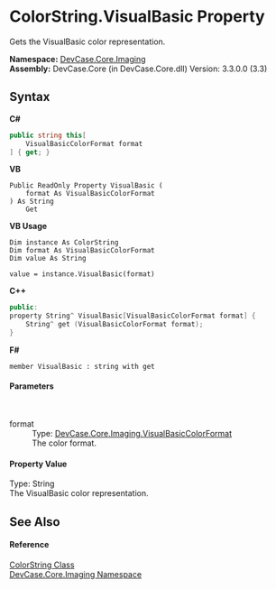 # ColorString.VisualBasic Property 
 

Gets the VisualBasic color representation.

**Namespace:**&nbsp;<a href="N_DevCase_Core_Imaging">DevCase.Core.Imaging</a><br />**Assembly:**&nbsp;DevCase.Core (in DevCase.Core.dll) Version: 3.3.0.0 (3.3)

## Syntax

**C#**<br />
``` C#
public string this[
	VisualBasicColorFormat format
] { get; }
```

**VB**<br />
``` VB
Public ReadOnly Property VisualBasic ( 
	format As VisualBasicColorFormat
) As String
	Get
```

**VB Usage**<br />
``` VB Usage
Dim instance As ColorString
Dim format As VisualBasicColorFormat
Dim value As String

value = instance.VisualBasic(format)

```

**C++**<br />
``` C++
public:
property String^ VisualBasic[VisualBasicColorFormat format] {
	String^ get (VisualBasicColorFormat format);
}
```

**F#**<br />
``` F#
member VisualBasic : string with get

```


#### Parameters
&nbsp;<dl><dt>format</dt><dd>Type: <a href="T_DevCase_Core_Imaging_VisualBasicColorFormat">DevCase.Core.Imaging.VisualBasicColorFormat</a><br />The color format.</dd></dl>

#### Property Value
Type: String<br />The VisualBasic color representation.

## See Also


#### Reference
<a href="T_DevCase_Core_Imaging_ColorString">ColorString Class</a><br /><a href="N_DevCase_Core_Imaging">DevCase.Core.Imaging Namespace</a><br />